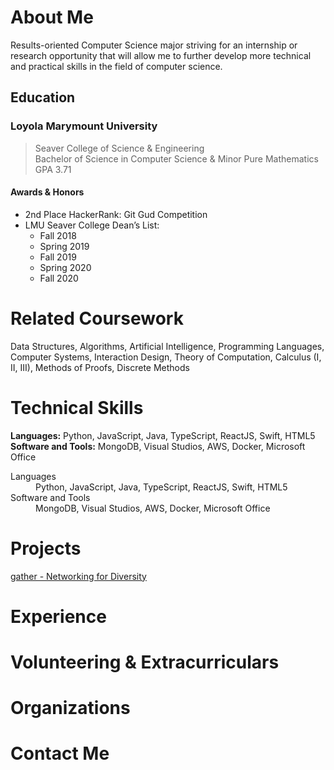 # About Me

Results-oriented Computer Science major striving for an internship or research opportunity that will allow me to further develop more technical and practical skills in the field of computer science. 

## Education

### **Loyola Marymount University**
> Seaver College of Science & Engineering    
> Bachelor of Science in Computer Science & Minor Pure Mathematics    
> GPA 3.71

#### **Awards & Honors**
- 2nd Place HackerRank: Git Gud Competition 
- LMU Seaver College Dean’s List:
  - Fall 2018
  - Spring 2019
  - Fall 2019
  - Spring 2020
  - Fall 2020

# Related Coursework
Data Structures, Algorithms, Artificial Intelligence,
Programming Languages, Computer Systems, Interaction Design,
Theory of Computation, Calculus (I, II, III), Methods of Proofs,
Discrete Methods

# Technical Skills
**Languages:** Python, JavaScript, Java, TypeScript, ReactJS, Swift, HTML5 
**Software and Tools:** MongoDB, Visual Studios, AWS, Docker, Microsoft Office

<dl>
<dt>Languages</dt>
<dd>Python, JavaScript, Java, TypeScript, ReactJS, Swift, HTML5 </dd>
<dt>Software and Tools</dt>
<dd>MongoDB, Visual Studios, AWS, Docker, Microsoft Office</dd>
</dl>

# Projects
[gather - Networking for Diversity](https://gatherweb.vercel.app/)

# Experience

# Volunteering & Extracurriculars

# Organizations

# Contact Me

